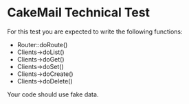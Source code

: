 CakeMail Technical Test
==================

For this test you are expected to write the following functions:

* Router::doRoute()
* Clients->doList()
* Clients->doGet()
* Clients->doSet()
* Clients->doCreate()
* Clients->doDelete()

Your code should use fake data.
